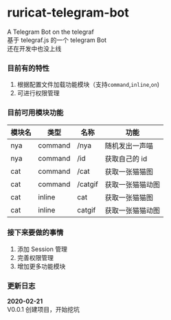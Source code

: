 # ruricat-telegram-bot
A Telegram Bot on the telegraf  
基于 telegraf.js 的一个 telegram Bot  
还在开发中也没上线

### 目前有的特性
1. 根据配置文件加载功能模块（支持`command`,`inline`,`on`)
2. 可进行权限管理

### 目前可用模块功能
|模块名|类型|名称|功能|
|---|---|---|----|
|nya|command|/nya|随机发出一声喵|
|nya|command|/id|获取自己的 id|
|cat|command|/cat|获取一张猫猫图|
|cat|command|/catgif|获取一张猫猫动图|
|cat|inline|cat|获取一张猫猫图|
|cat|inline|catgif|获取一张猫猫动图|


### 接下来要做的事情
1. 添加 Session 管理
2. 完善权限管理
3. 增加更多功能模块

### 更新日志

**2020-02-21**  
V0.0.1 创建项目，开始挖坑 

